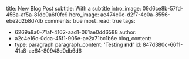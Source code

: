 title: New Blog Post
subtitle: With a subtitle
intro_image: 09d6ce8b-57fd-456a-af5a-81de0a6f0fc9
hero_image: ae474c0c-d2f7-4c0a-8556-ebe2d2b8d7db
comments: true
most_read: true
tags:
  - 6269a8a0-71af-4162-aad1-061ae0dd6588
author:
  - a2c4e16c-0dca-45f1-905e-ae2a71bc1b6e
blog_content:
  - 
    type: paragraph
    paragraph_content: 'Testing **md**'
id: 847d380c-66f1-41a8-ae64-80948d0db6d6
